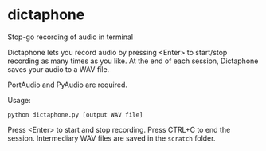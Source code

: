 # dictaphone
Stop-go recording of audio in terminal

Dictaphone lets you record audio by pressing \<Enter\> to start/stop recording as many times as you like. At the end of each session, Dictaphone saves your audio to a WAV file.

PortAudio and PyAudio are required.

Usage:

    python dictaphone.py [output WAV file]

Press \<Enter\> to start and stop recording. Press CTRL+C to end the session. Intermediary WAV files are saved in the `scratch` folder.
